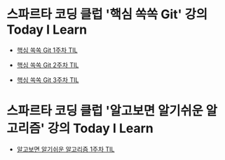 # 스파르타 코딩 클럽 '핵심 쏙쏙 Git' 강의 Today I Learn

- [핵심 쏙쏙 Git 1주차 TIL](https://github.com/choesy27/TIL/blob/main/1week.txt)

- [핵심 쏙쏙 Git 2주차 TIL](https://github.com/choesy27/TIL/blob/main/2week.txt)

- [핵심 쏙쏙 Git 3주차 TIL](https://github.com/choesy27/TIL/blob/main/3week.txt)


# 스파르타 코딩 클럽 '알고보면 알기쉬운 알고리즘' 강의 Today I Learn

- [알고보면 알기쉬운 알고리즘 1주차 TIL]()
